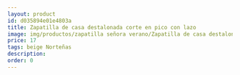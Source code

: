 ```yaml
---
layout: product
id: d035894e01e4803a
title: Zapatilla de casa destalonada corte en pico con lazo 
image: img/productos/zapatilla señora verano/Zapatilla de casa destalonada corte en pico con lazo =17=beige Norteñas.webp
price: 17
tags: beige Norteñas
description: 
order: 0
---
```

